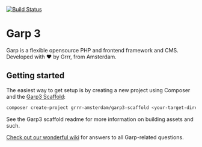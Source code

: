 [![Build Status](https://travis-ci.org/grrr-amsterdam/garp3.svg?branch=develop)](https://travis-ci.org/grrr-amsterdam/garp3)

# Garp 3

Garp is a flexible opensource PHP and frontend framework and CMS.   
Developed with ❤️ by Grrr, from Amsterdam.

## Getting started

The easiest way to get setup is by creating a new project using Composer and the [Garp3
Scaffold](https://github.com/grrr-amsterdam/garp_scaffold):

```bash
composer create-project grrr-amsterdam/garp3-scaffold <your-target-directory>
```

See the Garp3 scaffold readme for more information on building assets and such.

[Check out our wonderful wiki](https://github.com/grrr-amsterdam/garp3/wiki) for answers to all
Garp-related questions.
